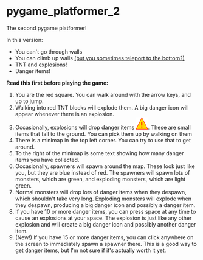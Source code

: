# pygame_platformer_2

The second pygame platformer!

In this version:
- You can't go through walls
- You can climb up walls [(but you sometimes teleport to the bottom?)](https://github.com/sillypantscoder/pygame_platformer_2/issues/3)
- TNT and explosions!
- Danger items!

**Read this first before playing the game:**

1. You are the red square. You can walk around with the arrow keys, and up to jump.
2. Walking into red TNT blocks will explode them. A big danger icon will appear whenever there is an explosion.
3. Occasionally, explosions will drop danger items ![](danger.png). These are small items that fall to the ground. You can pick them up by walking on them
4. There is a minimap in the top left corner. You can try to use that to get around.
5. To the right of the minimap is some text showing how many danger items you have collected.
6. Occasionally, spawners will spawn around the map. These look just like you, but they are blue instead of red. The spawners will spawn lots of monsters, which are green, and exploding monsters, which are light green.
7. Normal monsters will drop lots of danger items when they despawn, which shouldn't take very long. Exploding monsters will explode when they despawn, producing a big danger icon and possibly a danger item.
8. If you have 10 or more danger items, you can press space at any time to cause an explosions at your space. The explosion is just like any other explosion and will create a big danger icon and possibly another danger item.
9. (New!) If you have 15 or more danger items, you can click anywhere on the screen to immediately spawn a spawner there. This is a good way to get danger items, but I'm not sure if it's actually worth it yet.
